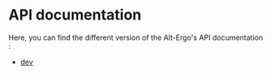 
# API documentation

Here, you can find the different version of the Alt-Ergo's API documentation :

* [dev](../odoc/dev/index.html)